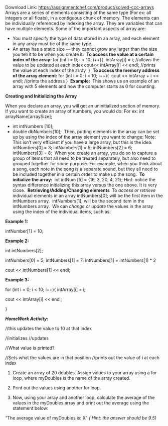 Download Link: https://assignmentchef.com/product/solved-ccc-arrays
<br>
Arrays are a series of elements consisting of the same type (For ex: all integers or all floats), in a contiguous chunk of memory. The elements can be individually referenced by indexing the array. They are variables that can have multiple elements. Some of the important aspects of array are:

<ul>

 <li> You must specify the type of data stored in an array, and each element in any array must be of the same type.</li>

 <li> An array has a static size — they cannot grow any larger than the size you tell it to be when you create it.
 <strong>To access the value at a certain index of the array: </strong>for (int i = 0; i &lt; 10; i++){
 intArray[i] = i; //allows the value to be updated at each index cout&lt;&lt; intArray[i] &lt;&lt; endl; //prints the value at each index of the array
 }
 <strong>To access the memory address</strong> <strong>of the array element: </strong>for (int i = 0; i &lt; 10; i++){
 cout &lt;&lt; intArray + i &lt;&lt; endl; //prints the address }
 <strong>Example: </strong> This shows us an example of an array with 5 elements and how the computer starts as 0 for counting.</li>

</ul>




<strong>Creating and Initializing the Array </strong>

When you declare an array, you will get an uninitialized section of memory. If you want to create an array of numbers, you would do: For ex: int arrayName[arraySize];

<ul>

 <li> int intNumbers [10];</li>

 <li> double dbNumbers[10];
 Then, putting elements in the array can be set up by using the index of the array element you want to change: Note: This isn’t very efficient if you have a large array, but this is the idea.
 intNumbers[0] = 3; intNumbers[1] = 5; intNumbers[2] = 6; intNumbers[3] = 8;
 When you create an array, you do so to capture a group of items that all need to be treated separately, but also need to grouped together for some purpose. For example, when you think about a song, each note in the song is a separate sound, but they all need to be included together in a certain order to make up the song.
 <strong>To initialize the array: </strong> int intNum [5] = {16, 3, 20, 4, 21}; Hint: notice the syntax difference initializing this array versus the one above. It is very close.
 <strong>Retrieving/Adding/Changing elements </strong> To <em>access or retrieve </em>individual elements in an array intNumbers[0]; will be the first item in the intNumbers array.
 intNumbers[1]; will be the second item in the intNumbers array.
 We can <em>change or update </em>the values in the array using the index of the individual items, such as:</li>

</ul>




<strong>Example 1: </strong>

intNumber[1] = 10;

<strong>Example 2: </strong>

int intNumbers[2];

intNumbers[0] = 5; intNumbers[1] = 7; intNumbers[1] = intNumbers[1] * 2

cout &lt;&lt; intNumbers[1] &lt;&lt; endl;

<strong>Example 3: </strong>

for (int i = 0; i &lt; 10; i++){ intArray[i] = i;

cout &lt;&lt; intArray[i] &lt;&lt; endl;

}

<strong><em>HomeWork Activity: </em></strong>

//this updates the value to 10 at that index

//initializes //updates

//What value is printed?

//Sets what the values are in that position //prints out the value of i at each index




<ol>

 <li>Create an array of 20 doubles. Assign values to your array using a for loop, where myDoubles is the name of the array created.</li>

</ol>

2) Print out the values using another for loop.

3) Now, using your array and another loop, calculate the average of the values in the myDoubles array and print out the average using the statement below:

“The average value of myDoubles is: X” <em>(</em> <em>Hint: the answer should be 9.5) </em>


